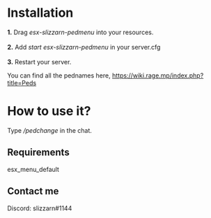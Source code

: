 # Installation
**1.** Drag *esx-slizzarn-pedmenu* into your resources.<br /> <br />
**2.** Add *start esx-slizzarn-pedmenu* in your server.cfg<br /> <br />
**3.** Restart your server.

You can find all the pednames here, https://wiki.rage.mp/index.php?title=Peds

# How to use it?
Type */pedchange* in the chat.

## Requirements
esx_menu_default<br />

## Contact me
Discord: slizzarn#1144
